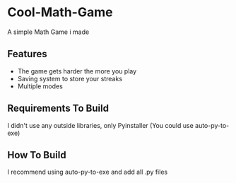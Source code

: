 # Cool-Math-Game

A simple Math Game i made

## Features

- The game gets harder the more you play
- Saving system to store your streaks
- Multiple modes

## Requirements To Build

I didn't use any outside libraries, only Pyinstaller (You could use auto-py-to-exe)

## How To Build

I recommend using auto-py-to-exe and add all .py files
